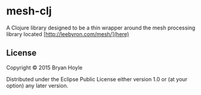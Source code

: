 # mesh-clj

A Clojure library designed to be a thin wrapper around the mesh processing library located [http://leebyron.com/mesh/](here)

## License

Copyright © 2015 Bryan Hoyle

Distributed under the Eclipse Public License either version 1.0 or (at
your option) any later version.
